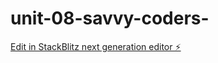 # unit-08-savvy-coders-

[Edit in StackBlitz next generation editor ⚡️](https://stackblitz.com/~/github.com/Gabrielle-w05/unit-08-savvy-coders-)
